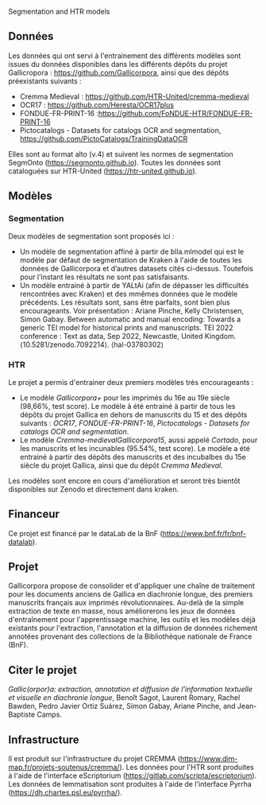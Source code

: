 Segmentation and HTR models

## Données 

Les données qui ont servi à l'entrainement des différents modèles sont issues du données disponibles dans les différents dépôts du projet Gallicropora : https://github.com/Gallicorpora, ainsi que des dépôts préexistants suivants :

- Cremma Medieval : https://github.com/HTR-United/cremma-medieval
- OCR17 : https://github.com/Heresta/OCR17plus
- FONDUE-FR-PRINT-16 :https://github.com/FoNDUE-HTR/FONDUE-FR-PRINT-16
- Pictocatalogs - Datasets for catalogs OCR and segmentation, https://github.com/PictoCatalogs/TrainingDataOCR

Elles sont au format alto (v.4) et suivent les normes de segmentation SegmOnto (https://segmonto.github.io). Toutes les données sont cataloguées sur HTR-United (https://htr-united.github.io). 

## Modèles

### Segmentation
Deux modèles de segmentation sont proposés ici :

- Un modèle de segmentation affiné à partir de blla.mlmodel qui est le modèle par défaut de segmentation de Kraken à l'aide de toutes les données de Gallicorpora et d’autres datasets cités ci-dessus. Toutefois pour l'instant les résultats ne sont pas satisfaisants.
- Un modèle entrainé à partir de YALtAi (afin de dépasser les difficultés rencontrées avec Kraken) et des mmêmes données que le modèle précédents. Les résultats sont, sans être parfaits, sont bien plus encourageants. Voir présentation : Ariane Pinche, Kelly Christensen, Simon Gabay. Between automatic and manual encoding: Towards a generic TEI model for historical prints and manuscripts. TEI 2022 conference : Text as data, Sep 2022, Newcastle, United Kingdom. ⟨10.5281/zenodo.7092214⟩. ⟨hal-03780302⟩

### HTR

Le projet a permis d'entrainer deux premiers modèles très encourageants :

- Le modèle *Gallicorpora+* pour les imprimés du 16e au 19e siècle (98,66%, test score). Le modèle à été entrainé à partir de tous les dépôts du projet Gallica en dehors de manuscrits du 15 et des dépôts suivants : *OCR17*, *FONDUE-FR-PRINT-16*, *Pictocatalogs - Datasets for catalogs OCR and segmentation*.
- Le modèle *Cremma-medievalGallicorpora15*, aussi appelé *Cortado*, pour les manuscrits et les incunables (95.54%, test score).  Le modèle a été entrainé à partir des dépôts des manuscrits et des incubalbes du 15e siècle du projet Gallica, ainsi que du dépôt *Cremma Medieval*.

Les modèles sont encore en cours d'amélioration et seront très bientôt disponibles sur Zenodo et directement dans kraken.

## Financeur

Ce projet est financé par le dataLab de la BnF (https://www.bnf.fr/fr/bnf-datalab).

## Projet

Gallicorpora propose de consolider et d'appliquer une chaîne de traitement pour les documents anciens de Gallica en diachronie longue, des premiers manuscrits français aux imprimés révolutionnaires. Au-delà de la simple extraction de texte en masse, nous améliorerons les jeux de données d'entraînement pour l'apprentissage machine, les outils et les modèles déjà existants pour l'extraction, l'annotation et la diffusion de données richement annotées provenant des collections de la Bibliothèque nationale de France (BnF).

## Citer le projet 

*Gallic(orpor)a: extraction, annotation et diffusion de l'information textuelle et visuelle en diachronie longue*, Benoît Sagot, Laurent Romary, Rachel Bawden, Pedro Javier Ortiz Suárez, Simon Gabay, Ariane Pinche, and Jean-Baptiste Camps.

## Infrastructure

Il est produit sur l'infrastructure du projet CREMMA (https://www.dim-map.fr/projets-soutenus/cremma/).
Les données pour l'HTR sont produites à l'aide de l'interface eScriptorium (https://gitlab.com/scripta/escriptorium).
Les données de lemmatisation sont produites à l'aide de l'interface Pyrrha (https://dh.chartes.psl.eu/pyrrha/).
